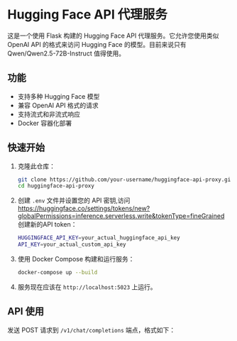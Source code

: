 # Hugging Face API 代理服务

这是一个使用 Flask 构建的 Hugging Face API 代理服务。它允许您使用类似 OpenAI API 的格式来访问 Hugging Face 的模型。目前来说只有Qwen/Qwen2.5-72B-Instruct 值得使用。

## 功能

- 支持多种 Hugging Face 模型
- 兼容 OpenAI API 格式的请求
- 支持流式和非流式响应
- Docker 容器化部署

## 快速开始

1. 克隆此仓库：
   ```bash
   git clone https://github.com/your-username/huggingface-api-proxy.git
   cd huggingface-api-proxy
   ```

2. 创建 `.env` 文件并设置您的 API 密钥,访问 https://huggingface.co/settings/tokens/new?globalPermissions=inference.serverless.write&tokenType=fineGrained 创建新的API token：
   ```bash
   HUGGINGFACE_API_KEY=your_actual_huggingface_api_key
   API_KEY=your_actual_custom_api_key
   ```

3. 使用 Docker Compose 构建和运行服务：
   ```bash
   docker-compose up --build
   ```

4. 服务现在应该在 `http://localhost:5023` 上运行。

## API 使用

发送 POST 请求到 `/v1/chat/completions` 端点，格式如下：
